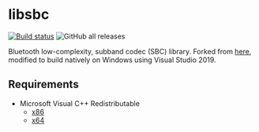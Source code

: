# libsbc

[![Build status](https://ci.appveyor.com/api/projects/status/sapfrvg7um7uqwt3?svg=true)](https://ci.appveyor.com/project/nefarius/libsbc) ![GitHub all releases](https://img.shields.io/github/downloads/nefarius/libsbc/total)

Bluetooth low-complexity, subband codec (SBC) library. Forked from [here](https://git.kernel.org/pub/scm/bluetooth/sbc.git), modified to build natively on Windows using Visual Studio 2019.

## Requirements

- Microsoft Visual C++ Redistributable
  - [x86](https://aka.ms/vs/17/release/vc_redist.x86.exe)
  - [x64](https://aka.ms/vs/17/release/vc_redist.x64.exe)
